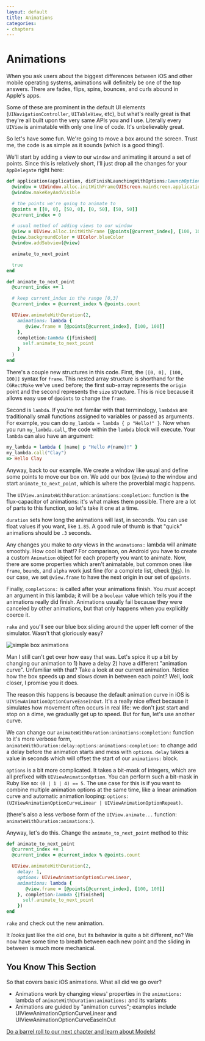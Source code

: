 ```yaml
---
layout: default
title: Animations
categories:
- chapters
---
```


# Animations

When you ask users about the biggest differences between iOS and other mobile operating systems, animations will definitely be one of the top answers. There are fades, flips, spins, bounces, and curls abound in Apple's apps.

Some of these are prominent in the default UI elements (`UINavigationController`, `UITableView`, etc), but what's really great is that they're all built upon the very same APIs you and I use. Literally every `UIView` is animatable with only one line of code. It's unbelievably great.

So let's have some fun. We're going to move a box around the screen. Trust me, the code is as simple as it sounds (which is a good thing!).

We'll start by adding a view to our `window` and animating it around a set of points. Since this is relatively short, I'll just drop all the changes for your `AppDelegate` right here:

```ruby
def application(application, didFinishLaunchingWithOptions:launchOptions)
  @window = UIWindow.alloc.initWithFrame(UIScreen.mainScreen.applicationFrame)
  @window.makeKeyAndVisible

  # the points we're going to animate to
  @points = [[0, 0], [50, 0], [0, 50], [50, 50]]
  @current_index = 0

  # usual method of adding views to our window
  @view = UIView.alloc.initWithFrame [@points[@current_index], [100, 100]]
  @view.backgroundColor = UIColor.blueColor
  @window.addSubview(@view)

  animate_to_next_point

  true
end

def animate_to_next_point
  @current_index += 1

  # keep current_index in the range [0,3]
  @current_index = @current_index % @points.count

  UIView.animateWithDuration(2,
    animations: lambda {
       @view.frame = [@points[@current_index], [100, 100]]
    },
    completion:lambda {|finished|
      self.animate_to_next_point
    }
  )
end
```

There's a couple new structures in this code. First, the `[[0, 0], [100, 100]]` syntax for `frame`. This nested array structure is shorthand for the `CGRectMake` we've used before; the first sub-array represents the `origin` point and the second represents the `size` structure. This is nice because it allows easy use of `@points` to change the `frame`.

Second is `lambda`. If you're not familar with that terminology, `lambda`s are traditionally small functions assigned to variables or passed as arguments. For example, you can do `my_lambda = lambda { p "Hello!" }`. Now when you run `my_lambda.call`, the code within the `lambda` block will execute. Your `lambda` can also have an argument:

```ruby
my_lambda = lambda { |name| p "Hello #{name}!" }
my_lambda.call("Clay")
=> Hello Clay
```

Anyway, back to our example. We create a window like usual and define some points to move our box on. We add our box (`@view`) to the window and start `animate_to_next_point`, which is where the proverbial magic happens.

The `UIView.animateWithDuration:animations:completion:` function is the flux-capacitor of animations: it's what makes them possible. There are a lot of parts to this function, so let's take it one at a time.

`duration` sets how long the animations will last, in seconds. You can use float values if you want, like `1.85`. A good rule of thumb is that "quick" animations should be `.3` seconds.

Any changes you make to *any* views in the `animations:` lambda will animate smoothly. How cool is that!? For comparison, on Android you have to create a custom `Animation` object for each property you want to animate. Now, there are some properties which aren't animatable, but common ones like `frame`, `bounds`, and `alpha` work just fine (for a complete list, check [this][1]). In our case, we set `@view.frame` to have the next origin in our set of `@points`.

Finally, `completions:` is called after your animations finish. You *must* accept an argument in this lambda; it will be a `boolean` value which tells you if the animations really did finish. Animations usually fail because they were canceled by other animations, but that only happens when you explicitly coerce it.

`rake` and you'll see our blue box sliding around the upper left corner of the simulator. Wasn't that gloriously easy?

![simple box animations](images/1.png)

Man I still can't get over how easy that was. Let's spice it up a bit by changing our animation to 1) have a delay 2) have a different "animation curve". Unfamiliar with that? Take a look at our current animation. Notice how the box speeds up and slows down in between each point? Well, look closer, I promise you it does.

The reason this happens is because the default animation curve in iOS is `UIViewAnimationOptionCurveEaseInOut`. It's a really nice effect because it simulates how movement often occurs in real life: we don't just start and stop on a dime, we gradually get up to speed. But for fun, let's use another curve.

We can change our `animateWithDuration:animations:completion:` function to it's more verbose form, `animateWithDuration:delay:options:animations:completion:` to change add a delay before the animation starts and mess with `options`. `delay` takes a value in seconds which will offset the start of our `animations:` block.

`options` is a bit more complicated. It takes a bit-mask of integers, which are all prefixed with `UIViewAnimationOption`. You can perform such a bit-mask in Ruby like so: `(0 | 1 | 4) == 5`. The use case for this is if you want to combine multiple animation options at the same time, like a linear animation curve and automatic animation looping: `options: (UIViewAnimationOptionCurveLinear | UIViewAnimationOptionRepeat)`.

(there's also a less verbose form of the `UIView.animate...` function: `animateWithDuration:animations:`).

Anyway, let's do this. Change the `animate_to_next_point` method to this:

```ruby
def animate_to_next_point
  @current_index += 1
  @current_index = @current_index % @points.count

  UIView.animateWithDuration(2,
    delay: 1,
    options: UIViewAnimationOptionCurveLinear,
    animations: lambda {
       @view.frame = [@points[@current_index], [100, 100]]
    }, completion:lambda {|finished|
      self.animate_to_next_point
    })
end
```

`rake` and check out the new animation.

It *looks* just like the old one, but its behavior is quite a bit different, no? We now have some time to breath between each new point and the sliding in between is much more mechanical.

## You Know This Section

So that covers basic iOS animations. What all did we go over?

- Animations work by changing views' properties in the `animations:` lambda of `animateWithDuration:animations:` and its variants
- Animations are guided by "animation curves"; examples include UIViewAnimationOptionCurveLinear and UIViewAnimationOptionCurveEaseInOut

[Do a barrel roll to our next chapter and learn about Models!](/7-models)

[1]: http://developer.apple.com/library/ios/#documentation/uikit/reference/uiview_class/uiview/uiview.html#Overview_section